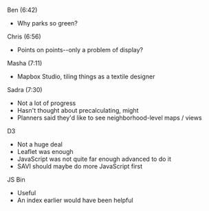 Ben (6:42)

 * Why parks so green?
 

Chris (6:56)

 * Points on points--only a problem of display?


Masha (7:11)

 * Mapbox Studio, tiling things as a textile designer


Sadra (7:30)

 * Not a lot of progress
 * Hasn't thought about precalculating, might
 * Planners said they'd like to see neighborhood-level maps / views


D3
 * Not a huge deal
 * Leaflet was enough
 * JavaScript was not quite far enough advanced to do it
 * SAVI should maybe do more JavaScript first

JS Bin
 * Useful
 * An index earlier would have been helpful
